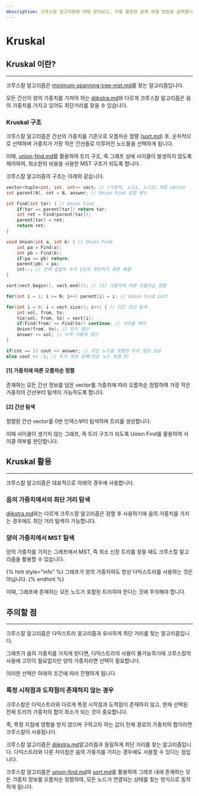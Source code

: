 ```yaml
---
description: 크루스칼 알고리즘에 대해 알아보고, 이를 활용한 문제 해결 방법을 살펴봅니다.
---
```


# Kruskal

## Kruskal 이란?

***

크루스칼 알고리즘은 [minimum-spanning-tree-mst.md](../data-structure/minimum-spanning-tree-mst.md "mention")를 찾는 알고리즘입니다.

모든 간선이 양의 가중치를 가져야 하는 [dijkstra.md](dijkstra.md "mention")와 다르게 크루스칼 알고리즘은 음의 가중치를 가지고 있어도 최단거리를 찾을 수 있습니다.

### Kruskal 구조

크루스칼 알고리즘은 간선의 가중치를 기준으로 오름차순 정렬 ([sort.md](sort.md "mention")) 후, 순차적으로 선택하며 가중치가 가장 작은 간선들로 이루어진 노드들을 선택하게 됩니다.

이때, [union-find.md](../data-structure/union-find.md "mention")를 활용하여 트리 구조, 즉 그래프 상에 사이클이 발생하지 않도록 제어하여, 최소한의 비용을 사용한 MST 구조가 되도록 합니다.

크루스칼 알고리즘의 구조는 아래와 같습니다.

```cpp
vector<tuple<int, int, int>> vect; // (가중치, 노드1, 노드2) 저장 vector
int parent[N], cnt = N, answer; // Union Find 설정 변수

int Find(int tar) { // Union Find
    if(tar == parent[tar]) return tar;
    int ret = Find(parent[tar]);
    parent[tar] = ret;
    return ret;
}

void Union(int a, int b) { // Union Find
    int pa = Find(a);
    int pb = Find(b);
    if(pa == pb) return;
    parent[pb] = pa;
    cnt--; // 전체 집합의 수가 1인지 확인하기 위한 배열
}

sort(vect.begin(), vect.end()); // [1] 가중치에 따른 오름차순 정렬

for(int i = 1; i <= N; i++) parent[i] = i; // Union Find init

for(int i = 0; i < vect.size(); i++) { // [2] 간선 탐색
    int vol, from, to;
    tie(vol, from, to) = vect[i];
    if(Find(from) == Find(to)) continue; // 사이클 제어
    Union(from, to); // 트리 갱신
    answer += vol; // 누적 가중치 갱신
}

if(cnt == 1) cout << answer; // 모든 노드를 포함한 트리 생성 성공
else cout << -1; // 트리 생성 실패(모든 노드 포함 X)
```

#### \[1] 가중치에 따른 오름차순 정렬

존재하는 모든 간선 정보를 담은 vector를 가중치에 따라 오름차순 정렬하여 가장 작은 가중치의 간선부터 탐색이 가능하도록 합니다.

#### \[2] 간선 탐색

정렬된 간선 vector를 0번 인덱스부터 탐색하며 트리를 생성합니다.

이때 사이클이 생기지 않는 그래프, 즉 트리 구조가 되도록 Union Find를 활용하여 사이클 여부를 판단합니다.



## Kruskal 활용

***

크루스칼 알고리즘은 대표적으로 아래의 경우에 사용합니다.

### 음의 가중치에서의 최단 거리 탐색

[dijkstra.md](dijkstra.md "mention")와는 다르게 크루스칼 알고리즘은 정렬 후 사용하기에 음의 가중치를 가지는 경우에도 최단 거리 탐색이 가능합니다.

### 양의 가중치에서 MST 탐색

양의 가중치를 가지는 그래프에서 MST, 즉 최소 신장 트리를 찾을 때도 크루스칼 알고리즘을 활용할 수 있습니다.

{% hint style="info" %}
그래프가 양의 가중치여도 항상 다익스트라를 사용하는 것은 아닙니다.
{% endhint %}

이때, 그래프에  존재하는 모든 노드가 포함된 트리여야 한다는 것에 주의해야 합니다.



## 주의할 점

***

크루스칼 알고리즘은 다익스트라 알고리즘과 유사하게 최단 거리를 찾는 알고리즘입니다.

그래프가 음의 가중치를 가지게 된다면, 다익스트라의 사용이 불가능하기에 크루스칼의 사용에 고민이 필요없지만 양의 가중치라면 선택이 필요합니다.

이러한 선택은 아래의 조건에 따라 진행하게 됩니다.

### 특정 시작점과 도착점이 존재하지 않는 경우

크루스칼은 다익스트라와 다르게 특정 시작점과 도착점이 존재하지 않고, 현재 선택된 전체 트리의 가중치의 합이 최소가 되는 것이 중요합니다.

즉, 특정 지점에 영향을 받지 않으며 구하고자 하는 값이 전체 경로의 가중치의 합이라면 크루스칼이 사용됩니다.





크루스칼 알고리즘은 [dijkstra.md](dijkstra.md "mention")알고리즘과 동일하게 최단 거리를 찾는 알고리즘입니다. 다익스트라와 다른 차이점은 음의 가중치를 가지는 경우에도 사용할 수 있다는 점입니다.

크루스칼 알고리즘은 [union-find.md](../data-structure/union-find.md "mention")와 [sort.md](sort.md "mention")를 활용하여 그래프 내에 존재하는 모든 가중치 정보를 오름차순 정렬하여, 모든 노드가 연결되는 상태를 찾는 방식으로 동작하게 됩니다.

###
